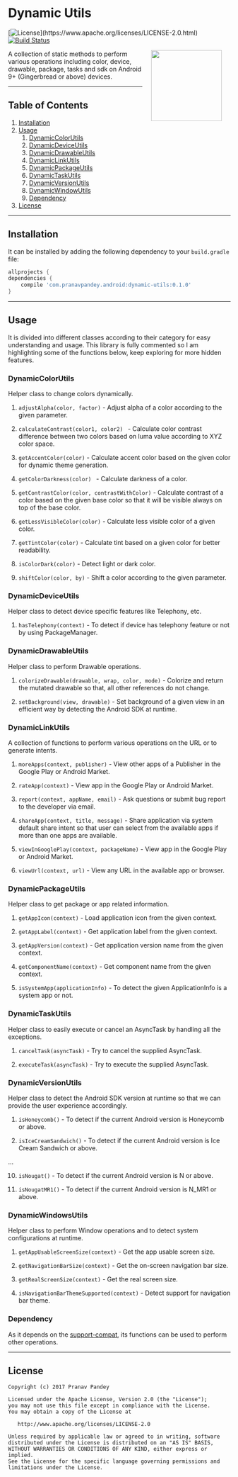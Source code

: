 # Dynamic Utils

[![License](https://img.shields.io/badge/license-Apache%202-4EB1BA.svg?)](https://www.apache.org/licenses/LICENSE-2.0.html)
[![Build Status](https://travis-ci.org/pranavpandey/dynamic-utils.svg?branch=master)](https://travis-ci.org/pranavpandey/dynamic-utils)

<img src="https://raw.githubusercontent.com/pranavpandey/dynamic-utils/master/graphics/dynamic-utils_512x512.png" width="160" height="160" align="right" hspace="20">

A collection of static methods to perform various operations including color, device, drawable, 
package, tasks and sdk on Android 9+ (Gingerbread or above) devices.

---

## Table of Contents

1. [Installation](https://github.com/pranavpandey/dynamic-utils#installation)
2. [Usage](https://github.com/pranavpandey/dynamic-utils#usage)
    1. [DynamicColorUtils](https://github.com/pranavpandey/dynamic-utils#dynamiccolorutils)
    2. [DynamicDeviceUtils](https://github.com/pranavpandey/dynamic-utils#dynamicdeviceutils)
    3. [DynamicDrawableUtils](https://github.com/pranavpandey/dynamic-utils#dynamicdrawableutils)
    4. [DynamicLinkUtils](https://github.com/pranavpandey/dynamic-utils#dynamiclinkutils)
    5. [DynamicPackageUtils](https://github.com/pranavpandey/dynamic-utils#dynamicpackageutils)
    6. [DynamicTaskUtils](https://github.com/pranavpandey/dynamic-utils#dynamictaskutils)
    7. [DynamicVersionUtils](https://github.com/pranavpandey/dynamic-utils#dynamicversionutils)
    8. [DynamicWindowUtils](https://github.com/pranavpandey/dynamic-utils#dynamicwindowutils)
    9. [Dependency](https://github.com/pranavpandey/dynamic-utils#dependency)
3. [License](https://github.com/pranavpandey/dynamic-utils#license)

---

## Installation

It can be installed by adding the following dependency to your `build.gradle` file:

```groovy
allprojects {
dependencies {
    compile 'com.pranavpandey.android:dynamic-utils:0.1.0'
}
```

---

## Usage

It is divided into different classes according to their category for easy understanding and usage.
This library is fully commented so I am highlighting some of the functions below, keep exploring 
for more hidden features.

### DynamicColorUtils

Helper class to change colors dynamically.

1. `adjustAlpha(color, factor)` - Adjust alpha of a color according to the given parameter.

2. `calculateContrast(color1, color2) ` - Calculate color contrast difference between two 
colors based on luma value according to XYZ color space.

3. `getAccentColor(color)` - Calculate accent color based on the given color for dynamic theme 
generation.

4. `getColorDarkness(color) ` - Calculate darkness of a color.

5. `getContrastColor(color, contrastWithColor)` - Calculate contrast of a color based on the given 
base color so that it will be visible always on top of the base color.

6. `getLessVisibleColor(color)` - Calculate less visible color of a given color.

7. `getTintColor(color)` - Calculate tint based on a given color for better readability.

8. `isColorDark(color)` - Detect light or dark color.

9. `shiftColor(color, by)` - Shift a color according to the given parameter.

### DynamicDeviceUtils

Helper class to detect device specific features like Telephony, etc.

1. `hasTelephony(context)` - To detect if device has telephony feature or not by using PackageManager.

### DynamicDrawableUtils

Helper class to perform Drawable operations.

1. `colorizeDrawable(drawable, wrap, color, mode)` - Colorize and return the mutated drawable so that, 
all other references do not change.

2. `setBackground(view, drawable)` - Set background of a given view in an efficient way by detecting 
the Android SDK at runtime.

### DynamicLinkUtils

A collection of functions to perform various operations on the URL or to generate intents.

1. `moreApps(context, publisher)` - View other apps of a Publisher in the Google Play or Android 
Market.

2. `rateApp(context)` - View app in the Google Play or Android Market.

3. `report(context, appName, email)` - Ask questions or submit bug report to the developer via email.

4. `shareApp(context, title, message)` - Share application via system default share intent so that 
user can select from the available apps if more than one apps are available.

5. `viewInGooglePlay(context, packageName)` - View app in the Google Play or Android Market.

6. `viewUrl(context, url)` - View any URL in the available app or browser.

### DynamicPackageUtils

Helper class to get package or app related information.

1. `getAppIcon(context)` - Load application icon from the given context.

2. `getAppLabel(context)` - Get application label from the given context.

3. `getAppVersion(context)` - Get application version name from the given context.

4. `getComponentName(context)` - Get component name from the given context.

5. `isSystemApp(applicationInfo)` - To detect the given ApplicationInfo is a system app or not.

### DynamicTaskUtils

Helper class to easily execute or cancel an AsyncTask by handling all the exceptions.

1. `cancelTask(asyncTask)` - Try to cancel the supplied AsyncTask.

2. `executeTask(asyncTask)` - Try to execute the supplied AsyncTask.

### DynamicVersionUtils

Helper class to detect the Android SDK version at runtime so that we can provide the user 
experience accordingly.

1. `isHoneycomb()` - To detect if the current Android version is Honeycomb or above.

2. `isIceCreamSandwich()` - To detect if the current Android version is Ice Cream Sandwich or above.

...

10. `isNougat()` - To detect if the current Android version is N or above.

11. `isNougatMR1()` - To detect if the current Android version is N_MR1 or above.

### DynamicWindowsUtils

Helper class to perform Window operations and to detect system configurations at runtime.

1. `getAppUsableScreenSize(context)` - Get the app usable screen size.

2. `getNavigationBarSize(context)` - Get the on-screen navigation bar size.

3. `getRealScreenSize(context)` - Get the real screen size.

4. `isNavigationBarThemeSupported(context)` - Detect support for navigation bar theme.

### Dependency

As it depends on the [support-compat](https://developer.android.com/topic/libraries/support-library/packages.html#v4-compat), its functions
can be used to perform other operations.

---

## License

    Copyright (c) 2017 Pranav Pandey

    Licensed under the Apache License, Version 2.0 (the "License");
    you may not use this file except in compliance with the License.
    You may obtain a copy of the License at

       http://www.apache.org/licenses/LICENSE-2.0

    Unless required by applicable law or agreed to in writing, software
    distributed under the License is distributed on an "AS IS" BASIS,
    WITHOUT WARRANTIES OR CONDITIONS OF ANY KIND, either express or implied.
    See the License for the specific language governing permissions and
    limitations under the License.
